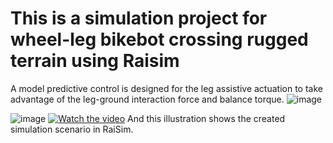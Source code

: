 This is a simulation project for wheel-leg bikebot crossing rugged terrain using Raisim
==========================
A model predictive control is designed for the leg assistive
actuation to take advantage of the leg-ground interaction force
and balance torque.
![image](https://user-images.githubusercontent.com/35949664/177945929-40849e89-40bb-4c1d-a30c-74fcec280bb1.png)

![image](https://user-images.githubusercontent.com/35949664/177945287-9018f8e9-4cdd-49df-bbf9-908ab51f526e.png)
[![Watch the video](https://img.youtube.com/vi/T-D1KVIuvjA/maxresdefault.jpg)](https://youtu.be/T-D1KVIuvjA)
And this illustration shows the created simulation scenario in RaiSim.
